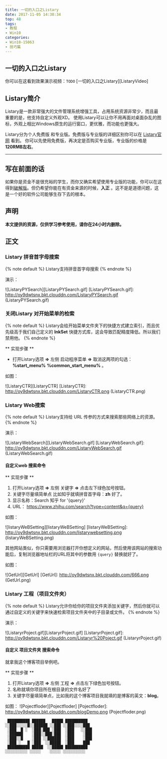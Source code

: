 ```yaml
---
title: 一切的入口之Listary
date: 2017-11-05 14:38:34
top: 48
tags:
- 教程
- Win10
categories:
- Win10-15063
- 技巧篇
---
```


## 一切的入口之Listary
你可以在这看到效果演示视频：`TODO`
[一切的入口之Listary][ListaryVideo]
<!-- more -->

## Listary简介

Listary是一款非常强大的文件管理系统增强工具，占用系统资源非常少，而且最重要的是，他支持自定义外观XD。
使用Listary可以让你不用再面对桌面杂乱的图标，外观上相比Windows原生的运行窗口，更优雅，而功能也更强大。

Listary分为个人免费版 和专业版。免费版与专业版的详细区别你可以在 [Listary官网][Listary] 看到。
你可以先使用免费版，再决定是否购买专业版，专业版的价格是 **120RMB左右**。

---------------------------
## 写在前面的话

如果你是资金不是很充裕的学生，而你又确实希望使用专业版的功能，你可以在这得到[破解版][pojie]。但仍希望你能在有资金来源的时候，**入正** 。这不是是道德问题，这是一个好的软件公司能够生存下去的根本。

## 声明
**本文提供的资源，仅供学习参考使用，请你在24小时内删除。**

## 正文

### Listary 拼音首字母搜索

{% note default %}
Listary支持拼音首字母搜索
{% endnote %}

演示：

![ListaryPYSearch][ListaryPYSearch.gif]
[ListaryPYSearch.gif]: <http://oy9dwtsnx.bkt.clouddn.com/ListaryPYSearch.gif> (ListaryPYSearch.gif)

### 关闭Listary 对开始菜单的检索

{% note default %}
Listary会给开始菜单文件夹下的快捷方式建立索引，而且优先级高于我们自己定义的 **lnkSet** 快捷方式库，这会导致匹配精度降低。所以我们禁用他。
{% endnote %}

** 实现步骤 **

- 打开Listary选项 **=>** 左侧 启动程序菜单  **=>** 取消这两项的勾选： **%start_menu%** **%common_start_menu%** 。

如图：

![ListaryCTR][ListaryCTR]
[ListaryCTR]: <http://oy9dwtsnx.bkt.clouddn.com/ListaryCTR.png> (ListaryCTR.png)

### Listary Web搜索

{% note default %}
Listary支持给 URL 传参的方式来搜索那些网络上的资源。
{% endnote %}

演示：

![ListaryWebSearch][ListaryWebSearch.gif]
[ListaryWebSearch.gif]: <http://oy9dwtsnx.bkt.clouddn.com/ListaryWebSearch.gif> (ListaryWebSearch.gif)


#### 自定义web 搜索命令

** 实现步骤 **
1. 打开Listary选项 **=>** 左侧 关键字  **=>** 点击左下绿色加号按钮。
2. 关键字尽量填简单点 比如知乎就填拼音首字母：**zh** 好了。  
3. 显示名称：Search 知乎 for '{query}'
4. URL： https://www.zhihu.com/search?type=content&q={query}

如图：

![listaryWeBSetting][listaryWeBSetting]
[listaryWeBSetting]: <http://oy9dwtsnx.bkt.clouddn.com/listarywebsetting.png> (listaryWeBSetting.png)

其他网站类似，你只需要用浏览器打开你想定义的网站，然后使用该网站的搜索功能后，复制浏览器地址栏的URL将其中的参数用 ``{query}`` 替换就好了。

如图：

![GetUrl][GetUrl]
[GetUrl]: <http://oy9dwtsnx.bkt.clouddn.com/666.png> (GetUrl.png)

### Listary 工程（项目文件夹）

{% note default %}
Listary允许你给你的项目文件夹添加关键字，然后你就可以通过自定义的关键字来快速检索项目文件夹中的子目录或文件。
{% endnote %}

演示：

![ListaryrPoject.gif][ListaryrPoject.gif]
[ListaryrPoject.gif]: <http://oy9dwtsnx.bkt.clouddn.com/Listaryr%20Poject.gif> (ListaryrPoject.gif)

#### 自定义 项目文件夹 搜索命令

就拿我这个博客项目举例吧。

** 实现步骤 **

1. 打开Listary选项 **=>** 左侧 工程  **=>** 点击左下绿色加号按钮。
2. 名称就填你项目所在根目录的文件名好了
3. 关键字尽量填简单点，比如我的这个博客项目我就填的是博客的英文：**blog**。

如图：
![Pojectfloder][Pojectfloder]
[Pojectfloder]: <http://oy9dwtsnx.bkt.clouddn.com/blogDemo.png> (Pojectfloder.png)

```JS
 ██████████ ██████   █████ ██████████
░░███░░░░░█░░██████ ░░███ ░░███░░░░███
 ░███  █ ░  ░███░███ ░███  ░███   ░░███
 ░██████    ░███░░███░███  ░███    ░███
 ░███░░█    ░███ ░░██████  ░███    ░███
 ░███ ░   █ ░███  ░░█████  ░███    ███
 ██████████ █████  ░░█████ ██████████
░░░░░░░░░░ ░░░░░    ░░░░░ ░░░░░░░░░░
```


[pojie]: <https://share.weiyun.com/eb96da3c7b44f678e91b0ddf7bdbedaf>

[Listary]: <http://www.listary.com> (Listary官网)
